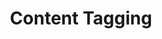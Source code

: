 ---
title: Content Tagging
excerpt: ''
deprecated: false
hidden: false
metadata:
  title: ''
  description: ''
  robots: index
next:
  description: ''
---